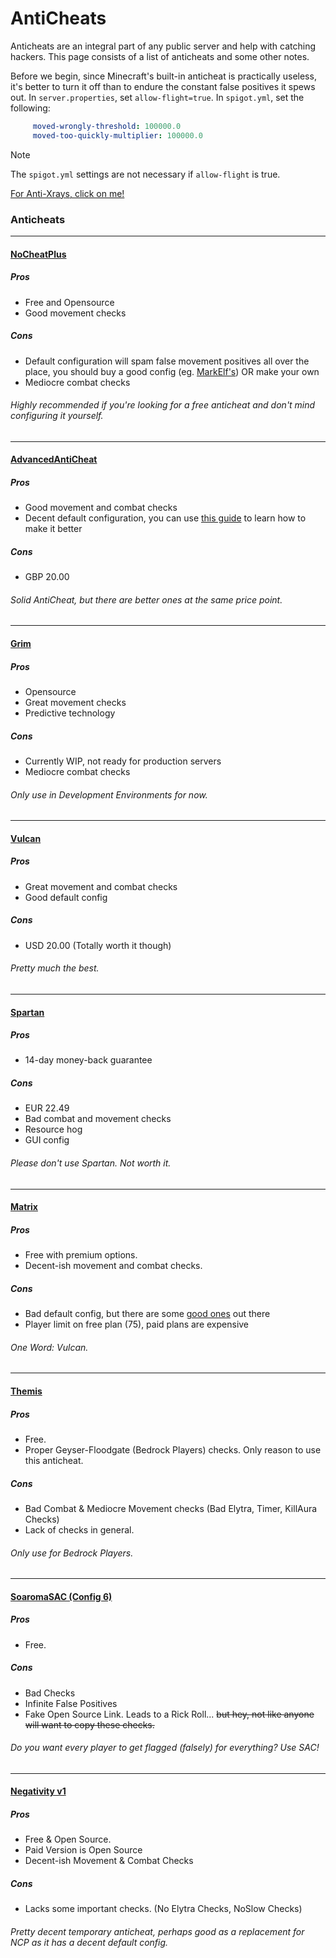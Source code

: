 # AntiCheats
Anticheats are an integral part of any public server and help with catching hackers. This page consists of a list of anticheats and some other notes.

Before we begin, since Minecraft's built-in anticheat is practically useless, it's better to turn it off than to endure the constant false positives it spews out. In `server.properties`,
set `allow-flight=true`. In `spigot.yml`, set the following:
```yml
     moved-wrongly-threshold: 100000.0
     moved-too-quickly-multiplier: 100000.0
```
> [!NOTE]
> The `spigot.yml` settings are not necessary if `allow-flight` is true.

[For Anti-Xrays, click on me!](el-page)
### Anticheats
---
#### [NoCheatPlus](https://github.com/Updated-NoCheatPlus/NoCheatPlus)

##### Pros
  - Free and Opensource
  - Good movement checks

##### Cons
  - Default configuration will spam false movement positives all over the place, you should buy a good config (eg. [MarkElf's](https://www.mc-market.org/resources/475/)) OR make your own
  - Mediocre combat checks

###### Highly recommended if you're looking for a free anticheat and don't mind configuring it yourself.
---
#### [AdvancedAntiCheat](https://www.spigotmc.org/resources/6442/)

##### Pros
  - Good movement and combat checks
  - Decent default configuration, you can use [this guide](https://www.spigotmc.org/threads/109418/) to learn how to make it better

##### Cons
  - GBP 20.00

###### Solid AntiCheat, but there are better ones at the same price point.
---
#### [Grim](https://github.com/MWHunter/Grim)

##### Pros
  - Opensource
  - Great movement checks
  - Predictive technology

##### Cons
  - Currently WIP, not ready for production servers
  - Mediocre combat checks
  
###### Only use in Development Environments for now.
  ---
#### [Vulcan](https://www.spigotmc.org/resources/83626/)

##### Pros
  - Great movement and combat checks
  - Good default config

##### Cons
  - USD 20.00 (Totally worth it though)

###### Pretty much the best.
---
#### [Spartan](https://www.spigotmc.org/resources/25638/)

##### Pros
  - 14-day money-back guarantee

##### Cons
  - EUR 22.49
  - Bad combat and movement checks
  - Resource hog
  - GUI config

###### Please don't use Spartan. Not worth it.
---
#### [Matrix](https://matrix.rip)

##### Pros
  - Free with premium options.
  - Decent-ish movement and combat checks.

##### Cons
  - Bad default config, but there are some [good ones](https://github.com/QuantumSuite/MatrixChecks) out there
  - Player limit on free plan (75), paid plans are expensive

###### One Word: Vulcan.
---
#### [Themis](https://www.spigotmc.org/resources/themis-anti-cheat-1-17-1-18-bedrock-support-paper-compatibility-free-optimized.90766/)

##### Pros
  - Free.
  - Proper Geyser-Floodgate (Bedrock Players) checks. Only reason to use this anticheat.

##### Cons
  - Bad Combat & Mediocre Movement checks (Bad Elytra, Timer, KillAura Checks)
  - Lack of checks in general.

###### Only use for Bedrock Players.
---
#### [SoaromaSAC (Config 6)](https://www.spigotmc.org/resources/soaromasac-lightweight-cheat-detection-system.87702/)

##### Pros
  - Free.

##### Cons
  - Bad Checks
  - Infinite False Positives
  - Fake Open Source Link. Leads to a Rick Roll... ~~but hey, not like anyone will want to copy these checks.~~

###### Do you want every player to get flagged (falsely) for everything? Use SAC! 
---

#### [Negativity v1](https://www.spigotmc.org/resources/soaromasac-lightweight-cheat-detection-system.87702/)

##### Pros
  - Free & Open Source.
  - Paid Version is Open Source
  - Decent-ish Movement & Combat Checks

##### Cons
  - Lacks some important checks. (No Elytra Checks, NoSlow Checks)

###### Pretty decent temporary anticheat, perhaps good as a replacement for NCP as it has a decent default config.
